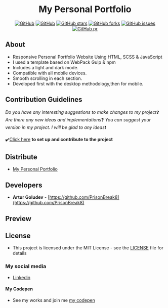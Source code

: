 <h1 align="center"> My Personal Portfolio</h1>

<div align="center">

 [![GitHub](https://img.shields.io/github/license/PrisonBreak8/my-portfolio?color=red)](https://github.com/PrisonBreak8/arturdev/blob/main/LICENSE) [![GitHub](https://img.shields.io/badge/Version-v1.0.0(Alpha)-brightgreen)]() [![GitHub stars](https://img.shields.io/github/stars/PrisonBreak8/arturdev?color=blue)](https://img.shields.io/github/stars/PrisonBreak8/arturdev?color=blue) [![GitHub forks](https://img.shields.io/github/forks/PrisonBreak8/arturdev?color=blue)](https://github.com/PrisonBreak8/arturdev/network/members) [![GitHub issues](https://img.shields.io/github/issues/PrisonBreak8/arturdev?color=blue)](https://github.com/PrisonBreak8/arturdev/issues) [![GitHub pr](https://img.shields.io/github/issues-pr/PrisonBreak8/arturdev?color=blue)](https://github.com/PrisonBreak8/arturdev/pulls)

</div>

## About
- Responsive Personal Portfolio Website Using HTML, SCSS & JavaScript
- I used a template based on WebPack Gulp & npm
- Includes a light and dark mode.
- Compatible with all mobile devices.
- Smooth scrolling in each section.
- Developed first with the desktop methodology,then for mobile.

## Contribution Guidelines
*Do you have any interesting suggestions to make changes to my project*❓ *Are there any new ideas and implementations*❓ *You can suggest your version in my project. I will be glad to any ideas*❗

 ✔️[Click here](https://github.com/PrisonBreak8/arturdev/blob/main/CONTRIBUTING.md) **to set up and contribute to the project**

## Distribute
- [My Personal Portfolio]()

## Developers

- **Artur Goludev** - [https://github.com/PrisonBreak8](https://github.com/PrisonBreak8)

## Preview


## License
- This project is licensed under the MIT License - see the [LICENSE](LICENSE) file for details

### My social media
- [Linkedin](https://www.linkedin.com/in/artur-golubev/)

#### My Codepen
- See my works and join me [my codepen](https://codepen.io/your-work)
